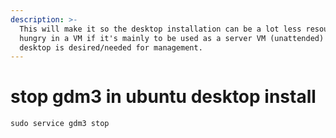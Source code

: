 ```yaml
---
description: >-
  This will make it so the desktop installation can be a lot less resource
  hungry in a VM if it's mainly to be used as a server VM (unattended) until the
  desktop is desired/needed for management.
---
```


# stop gdm3 in ubuntu desktop install

`sudo service gdm3 stop`
